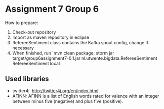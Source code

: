 Assignment 7 Group 6
====================

How to prepare:

1. Check-out repository
2. Import as maven repository in eclipse
3. RefereeSentiment class contains the Kafka spout config, change if necessary 
4. When finished, run `mvn clean package; storm jar target/group6assignment7-0.1.jar nl.utwente.bigdata.RefereeSentiment RefereeSentiment local

Used libraries
--------------
- twitter4j: http://twitter4j.org/en/index.html
- AFINN: AFINN is a list of English words rated for valence with an integer
between minus five (negative) and plus five (positive).
